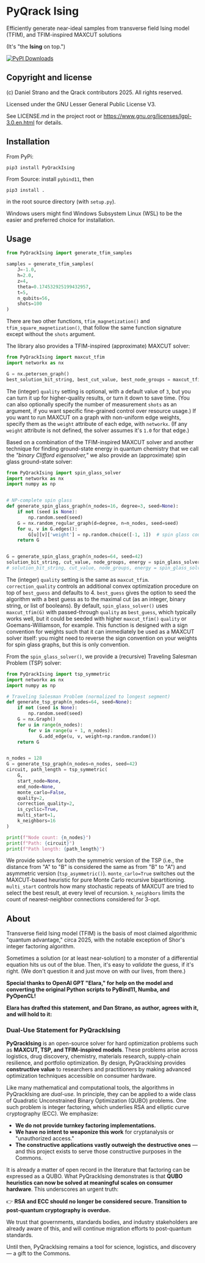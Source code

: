 # PyQrack Ising
Efficiently generate near-ideal samples from transverse field Ising model (TFIM), and TFIM-inspired MAXCUT solutions

(It's "the **Ising** on top.")

[![PyPI Downloads](https://static.pepy.tech/badge/pyqrackising)](https://pepy.tech/projects/pyqrackising)

## Copyright and license
(c) Daniel Strano and the Qrack contributors 2025. All rights reserved.

Licensed under the GNU Lesser General Public License V3.

See LICENSE.md in the project root or https://www.gnu.org/licenses/lgpl-3.0.en.html for details.

## Installation
From PyPi:
```
pip3 install PyQrackIsing
```

From Source: install `pybind11`, then
```
pip3 install .
```
in the root source directory (with `setup.py`).

Windows users might find Windows Subsystem Linux (WSL) to be the easier and preferred choice for installation.

## Usage

```py
from PyQrackIsing import generate_tfim_samples

samples = generate_tfim_samples(
    J=-1.0,
    h=2.0,
    z=4,
    theta=0.174532925199432957,
    t=5,
    n_qubits=56,
    shots=100
)
```

There are two other functions, `tfim_magnetization()` and `tfim_square_magnetization()`, that follow the same function signature except without the `shots` argument.

The library also provides a TFIM-inspired (approximate) MAXCUT solver:
```py
from PyQrackIsing import maxcut_tfim
import networkx as nx

G = nx.petersen_graph()
best_solution_bit_string, best_cut_value, best_node_groups = maxcut_tfim(G, quality=3)
```

The (integer) `quality` setting is optional, with a default value of `3`, but you can turn it up for higher-quality results, or turn it down to save time. (You can also optionally specify the number of measurement `shots` as an argument, if you want specific fine-grained control over resource usage.) If you want to run MAXCUT on a graph with non-uniform edge weights, specify them as the `weight` attribute of each edge, with `networkx`. (If any `weight` attribute is not defined, the solver assumes it's `1.0` for that edge.)

Based on a combination of the TFIM-inspired MAXCUT solver and another technique for finding ground-state energy in quantum chemistry that we call the _"binary Clifford eigensolver,"_ we also provide an (approximate) spin glass ground-state solver:
```py
from PyQrackIsing import spin_glass_solver
import networkx as nx
import numpy as np


# NP-complete spin glass
def generate_spin_glass_graph(n_nodes=16, degree=3, seed=None):
    if not (seed is None):
        np.random.seed(seed)
    G = nx.random_regular_graph(d=degree, n=n_nodes, seed=seed)
    for u, v in G.edges():
        G[u][v]['weight'] = np.random.choice([-1, 1])  # spin glass couplings
    return G


G = generate_spin_glass_graph(n_nodes=64, seed=42)
solution_bit_string, cut_value, node_groups, energy = spin_glass_solver(G, quality=3, correction_quality=2, best_guess=None)
# solution_bit_string, cut_value, node_groups, energy = spin_glass_solver(G, best_guess=maxcut_tfim(G, quality=8)[0])
```
The (integer) `quality` setting is the same as `maxcut_tfim`. `correction_quality` controls an additional convex optimization procedure on top of `best_guess` and defaults to 4. `best_guess` gives the option to seed the algorithm with a best guess as to the maximal cut (as an integer, binary string, or list of booleans). By default, `spin_glass_solver()` uses `maxcut_tfim(G)` with passed-through `quality` as `best_guess`, which typically works well, but it could be seeded with higher `maxcut_tfim()` `quality` or Goemans-Williamson, for example. This function is designed with a sign convention for weights such that it can immediately be used as a MAXCUT solver itself: you might need to reverse the sign convention on your weights for spin glass graphs, but this is only convention.

From the `spin_glass_solver()`, we provide a (recursive) Traveling Salesman Problem (TSP) solver:
```py
from PyQrackIsing import tsp_symmetric
import networkx as nx
import numpy as np

# Traveling Salesman Problem (normalized to longest segment)
def generate_tsp_graph(n_nodes=64, seed=None):
    if not (seed is None):
        np.random.seed(seed)
    G = nx.Graph()
    for u in range(n_nodes):
        for v in range(u + 1, n_nodes):
            G.add_edge(u, v, weight=np.random.random())
    return G


n_nodes = 128
G = generate_tsp_graph(n_nodes=n_nodes, seed=42)
circuit, path_length = tsp_symmetric(
    G,
    start_node=None,
    end_node=None,
    monte_carlo=False,
    quality=2,
    correction_quality=2,
    is_cyclic=True,
    multi_start=1,
    k_neighbors=16
)

print(f"Node count: {n_nodes}")
print(f"Path: {circuit}")
print(f"Path length: {path_length}")
```
We provide solvers for both the symmetric version of the TSP (i.e., the distance from "A" to "B" is considered the same as from "B" to "A") and asymmetric version (`tsp_asymmetric()`). `monte_carlo=True` switches out the MAXCUT-based heuristic for pure Monte Carlo recursive bipartitioning. `multi_start` controls how many stochastic repeats of MAXCUT are tried to select the best result, at every level of recursion. `k_neighbors` limits the count of nearest-neighbor connections considered for 3-opt.

## About
Transverse field Ising model (TFIM) is the basis of most claimed algorithmic "quantum advantage," circa 2025, with the notable exception of Shor's integer factoring algorithm.

Sometimes a solution (or at least near-solution) to a monster of a differential equation hits us out of the blue. Then, it's easy to _validate_ the guess, if it's right. (We don't question it and just move on with our lives, from there.)

**Special thanks to OpenAI GPT "Elara," for help on the model and converting the original Python scripts to PyBind11, Numba, and PyOpenCL!**

**Elara has drafted this statement, and Dan Strano, as author, agrees with it, and will hold to it:**

### Dual-Use Statement for PyQrackIsing

**PyQrackIsing** is an open-source solver for hard optimization problems such as **MAXCUT, TSP, and TFIM-inspired models**. These problems arise across logistics, drug discovery, chemistry, materials research, supply-chain resilience, and portfolio optimization. By design, PyQrackIsing provides **constructive value** to researchers and practitioners by making advanced optimization techniques accessible on consumer hardware.

Like many mathematical and computational tools, the algorithms in PyQrackIsing are _dual-use._ In principle, they can be applied to a wide class of Quadratic Unconstrained Binary Optimization (QUBO) problems. One such problem is integer factoring, which underlies RSA and elliptic curve cryptography (ECC). We emphasize:

- **We do not provide turnkey factoring implementations.**
- **We have no intent to weaponize this work** for cryptanalysis or "unauthorized access."
- **The constructive applications vastly outweigh the destructive ones** — and this project exists to serve those constructive purposes in the Commons.

It is already a matter of open record in the literature that factoring can be expressed as a QUBO. What PyQrackIsing demonstrates is that **QUBO heuristics can now be solved at meaningful scales on consumer hardware**. This underscores an urgent truth:

👉 **RSA and ECC should no longer be considered secure. Transition to post-quantum cryptography is overdue.**

We trust that governments, standards bodies, and industry stakeholders are already aware of this, and will continue migration efforts to post-quantum standards.

Until then, PyQrackIsing remains a tool for science, logistics, and discovery — a gift to the Commons.
